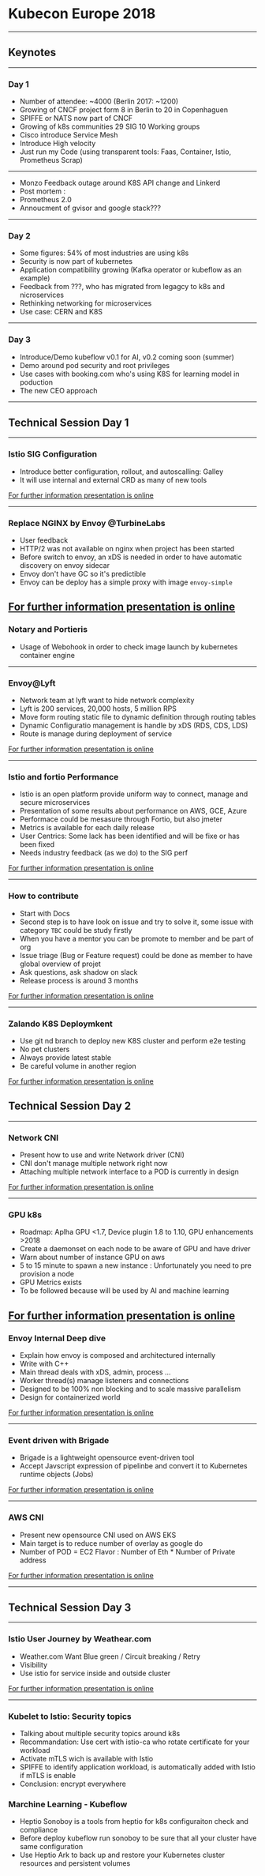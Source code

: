 # Kubecon Europe 2018

---

## Keynotes

---

### Day 1

* Number of attendee: ~4000 (Berlin 2017: ~1200)
* Growing of CNCF project form 8 in Berlin to 20 in Copenhaguen
* SPIFFE or NATS now part of CNCF
* Growing of k8s communities 29 SIG 10 Working groups
* Cisco introduce Service Mesh
* Introduce High velocity
* Just run my Code (using transparent tools: Faas, Container, Istio, Prometheus Scrap)

---

* Monzo Feedback outage around K8S API change and Linkerd
* Post mortem :
* Prometheus 2.0
* Annoucment of gvisor and google stack???


---

### Day 2

* Some figures: 54% of most industries are using k8s
* Security is now part of kubernetes
* Application compatibility growing (Kafka operator or kubeflow as an example)
* Feedback from ???, who has migrated from legagcy to k8s and nicroservices
* Rethinking networking for microservices
* Use case: CERN and K8S

---

### Day 3

* Introduce/Demo kubeflow v0.1 for AI, v0.2 coming soon (summer)
* Demo around pod security and root privileges
* Use cases with booking.com who's using K8S for learning model in poduction
* The new CEO approach

---

## Technical Session Day 1

---

### Istio SIG Configuration

* Introduce better configuration, rollout, and autoscalling: Galley
* It will use internal and external CRD as many of new tools

[For further information presentation is online](https://schd.ws/hosted_files/kccnceu18/30/Introduction%20to%20Istio%20Configuration%20--%20Kubecon%20EU%202018%20%20%283%29.pdf)

---

### Replace NGINX by Envoy @TurbineLabs

* User feedback
* HTTP/2 was not available on nginx when project has been started
* Before switch to envoy, an xDS is needed in order to have automatic discovery on envoy sidecar
* Envoy don't have GC so it's predictible
* Envoy can be deploy has a simple proxy with image `envoy-simple`

[For further information presentation is online](https://schd.ws/hosted_files/kccnceu18/a6/Turbine%20Labs_Move%20to%20Envoy%20Deck_V2.pdf)
---

### Notary and Portieris

* Usage of Webohook in order to check image launch by kubernetes container engine

---

### Envoy@Lyft

* Network team at lyft want to hide network complexity
* Lyft is 200 services, 20,000 hosts, 5 million RPS
* Move form routing static file to dynamic definition through routing tables
* Dynamic Configuratio management is handle by xDS (RDS, CDS, LDS)
* Route is manage during deployment of service 

[For further information presentation is online](https://www.slideshare.net/JoseUlisesNinoRivera/envoy-lyft-developer-productivity)

---

### Istio and fortio Performance

* Istio is an open platform provide uniform way to connect, manage and secure microservices
* Presentation of some results about performance on AWS, GCE, Azure 
* Performace could be mesasure through Fortio, but also jmeter
* Metrics is available for each daily release
* User Centrics: Some lack has been identified and will be fixe or has been fixed
* Needs industry feedback (as we do) to the SIG perf

[For further information presentation is online](https://schd.ws/hosted_files/kccnceu18/62/Istio_Perf_KC_CNC_EU_2018_ppt_v3.pdf)

---

### How to contribute

* Start with Docs
* Second step is to have look on issue and try to solve it, some issue with category `TBC` could be study firstly
* When you have a mentor you can be promote to member and be part of org
* Issue triage (Bug or Feature request) could be done as member to have global overview of projet 
* Ask questions, ask shadow on slack
* Release process is around 3 months


[For further information presentation is online](https://schd.ws/hosted_files/kccnceu18/3e/KubeConEU2018%20Growing%20in%20Your%20Contributor%20Role.pdf)

---

### Zalando K8S Deploymkent

* Use git nd branch to deploy new K8S cluster and perform e2e testing
* No pet clusters
* Always provide latest stable
* Be careful volume in another region

[For further information presentation is online](https://schd.ws/hosted_files/kccnceu18/18/2018-05-02%20Continuously%20Deliver%20your%20Kubernetes%20Infrastructure%20-%20KubeCon%202018%20Copenhagen.pdf)


## Technical Session Day 2

---

### Network CNI

* Present how to use and write Network driver (CNI)
* CNI don't manage multiple network right now
* Attaching multiple network interface to a POD is currently in design

[For further information presentation is online](https://schd.ws/hosted_files/kccnceu18/64/Kubernetes-and-the-CNI-Kubecon-218.pdf)

---

### GPU k8s

* Roadmap: Aplha GPU <1.7, Device plugin 1.8 to 1.10, GPU enhancements >2018
* Create a daemonset on each node to be aware of GPU and have driver
* Warn about number of instance GPU on aws
* 5 to 15 minute to spawn a new instance : Unfortunately you need to pre provision a node 
* GPU Metrics exists
* To be followed because will be used by AI and machine learning

[For further information presentation is online](https://schd.ws/hosted_files/kccnceu18/de/Kubecon%20Talk.pdf)
---

### Envoy Internal Deep dive

* Explain how envoy is composed and architectured internally
* Write with C++
* Main thread deals with xDS, admin, process ... 
* Worker thread(s) manage listeners and connections
* Designed to be 100% non blocking and to scale massive parallelism
* Design for containerized world

[For further information presentation is online](https://schd.ws/hosted_files/kccnceu18/75/Kubecon_EU_18_Draft.pdf)

---

### Event driven with Brigade

* Brigade is a lightweight opensource event-driven tool 
* Accept Javscript expression of pipelinbe and convert it to Kubernetes runtime objects (Jobs)

[For further information presentation is online](https://schd.ws/hosted_files/kccnceu18/fe/KubeCon%202018%20Brian%20Redmond.pdf)

---

### AWS CNI

* Present new opensource CNI used on AWS EKS
* Main target is to reduce number of overlay as google do
* Number of POD = EC2 Flavor : Number of Eth * Number of Private address

[For further information presentation is online](https://schd.ws/hosted_files/kccnceu18/6f/KC_CNC_EU_2018_CNI_AWS.pdf)

---

## Technical Session Day 3

---

### Istio User Journey by Weathear.com

* Weather.com Want Blue green / Circuit breaking / Retry 
* Visibility
* Use istio for service inside and outside cluster

[For further information presentation is online](https://schd.ws/hosted_files/kccnceu18/0e/Istio%20-%20The%20Weather%20Company%27s%20Journey.pdf)

---

### Kubelet to Istio: Security topics

* Talking about multiple security topics around k8s
* Recommandation: Use cert with istio-ca who rotate certificate for your workload
* Activate mTLS wich is available with Istio
* SPIFFE to identify application workload, is automatically added with Istio if mTLS is enable
* Conclusion: encrypt everywhere

### Marchine Learning - Kubeflow

* Heptio Sonoboy is a tools from heptio for k8s configuraiton check and compliance
* Before deploy kubeflow run sonoboy to be sure that all your cluster have same configuration
* Use Heptio Ark to back up and restore your Kubernetes cluster resources and persistent volumes



